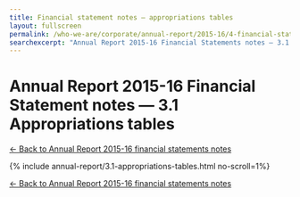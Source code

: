 ```yaml
---
title: Financial statement notes — appropriations tables
layout: fullscreen
permalink: /who-we-are/corporate/annual-report/2015-16/4-financial-statements/appropriations-table/
searchexcerpt: "Annual Report 2015-16 Financial Statements notes — 3.1 Appropriations tables"
---
```

<h1>Annual Report 2015-16 Financial Statement notes — 3.1 Appropriations tables</h1>

[&larr; Back to Annual Report 2015-16 financial statements notes](/who-we-are/corporate/annual-report/2015-16/4-financial-statements/#appropriations)

{% include annual-report/3.1-appropriations-tables.html no-scroll=1%}

[&larr; Back to Annual Report 2015-16 financial statements notes](/who-we-are/corporate/annual-report/2015-16/4-financial-statements/#appropriations)

